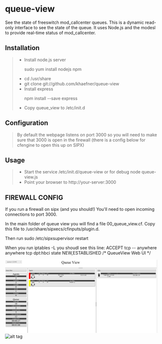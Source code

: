 queue-view
==========

See the state of freeswitch mod_callcenter queues.   This is a dynamic read-only interface to see the state of the queue.  It uses Node.js and the modesl to provide real-time status of mod_callcenter. 

Installation
------------

<blockquote>
<ul>
<li>Install node.js server
<p>sudo yum install nodejs npm</p>
<li>cd /usr/share
</li>
<li>git clone git://github.com/khaefner/queue-view</li>
<li>Install express
<p> npm install --save express</p>
</li>
<li>Copy queue_view to /etc/init.d</li>
</ul>
</blockquote>


Configuration
------------

<blockquote>
<p>By default the webpage listens on port 3000 so you will need to make sure that 3000 is open in the firewall (there is a config below for cfengine to open this up on SIPX)</p>
</blockquote>

Usage
-----

<blockquote>
<ul>
<li>Start the service /etc/init.d/queue-view or for debug node queue-view.js</li>
<li>Point your browser to http://your-server:3000</li>
</blockquote>

FIREWALL CONFIG
------------

If you run a firewall on sipx (and you should!)  You'll need to open incoming connections to port 3000.

In the main folder of queue view you will find a file 00_queue_view.cf.  Copy this file to /usr/share/sipxecs/cfinputs/plugin.d.

Then run sudo /etc/sipxsupervisor restart

When you run iptables -L you shoudl see this line:
ACCEPT     tcp  --  anywhere             anywhere            tcp dpt:hbci state NEW,ESTABLISHED /* QueueView Web UI */ 

![alt tag](https://github.com/khaefner/queue-view/blob/master/queue-view.png)
![alt tag](https://github.com/khaefner/queue-view/blob/master/queue-view.gif)

 
